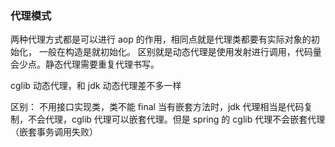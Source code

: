 ### 代理模式

两种代理方式都是可以进行 aop 的作用，相同点就是代理类都要有实际对象的初始化，
一般在构造是就初始化。
区别就是动态代理是使用发射进行调用，代码量会少点。静态代理需要重复代理书写。

cglib 动态代理，和 jdk 动态代理差不多一样

区别：
不用接口实现类，类不能 final
当有嵌套方法时，jdk 代理相当是代码复制，不会代理，cglib 代理可以嵌套代理。但是 spring 的 cglib 代理不会嵌套代理（嵌套事务调用失败）

